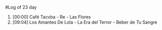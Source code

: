#Log of 23 day

1. [00:00] Café Tacvba - Re - Las Flores
1. [09:04] Los Amantes De Lola - La Era del Terror - Beber de Tu Sangre

